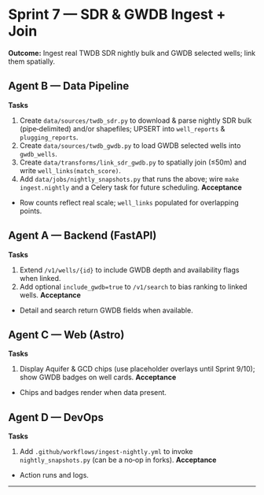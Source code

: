 # Sprint 7 — SDR & GWDB Ingest + Join
**Outcome:** Ingest real TWDB SDR nightly bulk and GWDB selected wells; link them spatially.

## Agent B — Data Pipeline
**Tasks**
1) Create `data/sources/twdb_sdr.py` to download & parse nightly SDR bulk (pipe‑delimited) and/or shapefiles; UPSERT into `well_reports` & `plugging_reports`.
2) Create `data/sources/twdb_gwdb.py` to load GWDB selected wells into `gwdb_wells`.
3) Create `data/transforms/link_sdr_gwdb.py` to spatially join (≤50m) and write `well_links(match_score)`.
4) Add `data/jobs/nightly_snapshots.py` that runs the above; wire `make ingest.nightly` and a Celery task for future scheduling.
**Acceptance**
- Row counts reflect real scale; `well_links` populated for overlapping points.

## Agent A — Backend (FastAPI)
**Tasks**
1) Extend `/v1/wells/{id}` to include GWDB depth and availability flags when linked.
2) Add optional `include_gwdb=true` to `/v1/search` to bias ranking to linked wells.
**Acceptance**
- Detail and search return GWDB fields when available.

## Agent C — Web (Astro)
**Tasks**
1) Display Aquifer & GCD chips (use placeholder overlays until Sprint 9/10); show GWDB badges on well cards.
**Acceptance**
- Chips and badges render when data present.

## Agent D — DevOps
**Tasks**
1) Add `.github/workflows/ingest-nightly.yml` to invoke `nightly_snapshots.py` (can be a no‑op in forks).
**Acceptance**
- Action runs and logs.

---


